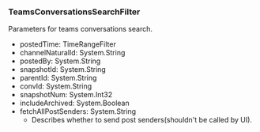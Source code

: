 ### TeamsConversationsSearchFilter
Parameters for teams conversations search.

- postedTime: TimeRangeFilter
- channelNaturalId: System.String
- postedBy: System.String
- snapshotId: System.String
- parentId: System.String
- convId: System.String
- snapshotNum: System.Int32
- includeArchived: System.Boolean
- fetchAllPostSenders: System.String
  - Describes whether to send post senders(shouldn't be called by UI).
